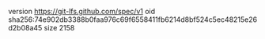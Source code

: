 version https://git-lfs.github.com/spec/v1
oid sha256:74e902db3388b0faa976c69f6558411fb6214d8bf524c5ec48215e26d2b08a45
size 2158
